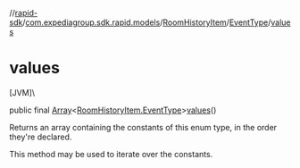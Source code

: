 //[rapid-sdk](../../../../index.md)/[com.expediagroup.sdk.rapid.models](../../index.md)/[RoomHistoryItem](../index.md)/[EventType](index.md)/[values](values.md)

# values

[JVM]\

public final [Array](https://kotlinlang.org/api/latest/jvm/stdlib/kotlin/-array/index.html)&lt;[RoomHistoryItem.EventType](index.md)&gt;[values](values.md)()

Returns an array containing the constants of this enum type, in the order they're declared.

This method may be used to iterate over the constants.
